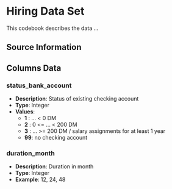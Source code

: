 # Hiring Data Set

This codebook describes the data ...

## Source Information


## Columns Data

### status_bank_account
- **Description**: Status of existing checking account
- **Type**: Integer
- **Values**: 
    - **1** :      ... <    0 DM
    - **2** : 0 <= ... <  200 DM
    - **3** : ... >= 200 DM / salary assignments for at least 1 year
    - **99**: no checking account

### duration_month
- **Description**: Duration in month
- **Type**: Integer
- **Example**: 12, 24, 48
